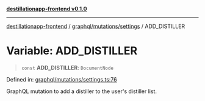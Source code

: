 [**destillationapp-frontend v0.1.0**](../../../../README.md)

***

[destillationapp-frontend](../../../../modules.md) / [graphql/mutations/settings](../README.md) / ADD\_DISTILLER

# Variable: ADD\_DISTILLER

> `const` **ADD\_DISTILLER**: `DocumentNode`

Defined in: [graphql/mutations/settings.ts:76](https://github.com/DestillApp/main/blob/76aba95a5d8c1d9174ebde73d7b50f0ea64b491a/frontend/src/graphql/mutations/settings.ts#L76)

GraphQL mutation to add a distiller to the user's distiller list.
